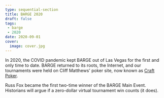 ```yaml
---
type: sequential-section
title: BARGE 2020
draft: false
tags:
 - barge
 - 2020
date: 2020-09-01
cover:
  image: cover.jpg
---
```


In 2020, the COVID pandemic kept BARGE out of Las Vegas for the first and only time to date.
BARGE returned to its roots, the Internet, and our tournaments were held on Cliff Matthews' poker site,
now known as [Craft Poker](https://craftpoker.com/).

Russ Fox became the first two-time winner of the BARGE Main Event.
Historians will argue if a zero-dollar virtual tournament win counts (it does).
